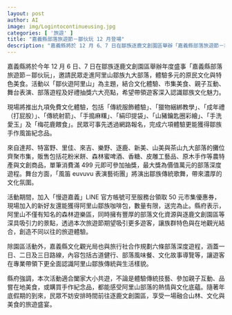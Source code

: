 ```yaml
---
layout: post
author: AI
image: img/Logintocontinueusing.jpg
categories: [ '旅遊' ]
title: "嘉義縣部落旅遊節－鄒伙玩 12 月登場"  
description: "嘉義縣將於 12 月 6、7 日在鄒族逐鹿文創園區舉辦「嘉義縣部落旅遊節－鄒伙玩」，結合文化體驗、市集美食、親子互動、舞台表演及部落深度遊程，帶領民眾走進阿里山九大部落，感受鄒族文化與在地風味。"  "
---
```

嘉義縣將於今年 12 月 6 日、7 日在鄒族逐鹿文創園區舉辦年度盛事「嘉義縣部落旅遊節－鄒伙玩」，邀請民眾走進阿里山鄒族九大部落，體驗多元的原民文化與特色美食。活動以「鄒伙遊阿里山」為主題，結合文化體驗、市集美食、親子互動、舞台表演、部落遊程及好禮抽獎六大亮點，希望帶領遊客深入認識鄒族文化魅力。  

現場將推出九項免費文化體驗，包括「傳統服飾體驗」、「獵物綑綁教學」、「成年禮（打屁股）」、「傳統射箭」、「手搗麻糬」、「絹印提袋」、「山豬鑰匙圈彩繪」、「手洗愛玉」及「梅花鹿餵食」。民眾可事先透過網路報名，完成六項體驗更能獲得鄒族手作風笛紀念品。  

來自達邦、特富野、里佳、來吉、樂野、逐鹿、新美、山美與茶山九大部落的攤位齊聚市集，販售包括花粉米餅、森林蜜啤酒、香糖、皮雕工藝品、原木手作等農特產與文創商品，單筆消費滿 499 元即可參加抽獎，最大獎為價值萬元的部落深度遊程。舞台方面，「風笛 euvuvu 表演藝術團」將演出鄒族傳統歌舞，帶來濃厚的文化氛圍。  

活動期間，加入「慢遊嘉義」LINE 官方帳號可至服務台領取 50 元市集優惠券，現場加入的新好友還能獲得阿里山鄒族咖啡包，數量有限，送完為止。縣府表示，阿里山不僅有知名的森林遊樂區，同時擁有豐厚的部落文化資源與逐鹿文創園區等深具吸引力的景點，透過本次旅遊節期望吸引更多遊客，讓族群特色與在地觀光結合，創造不同以往的旅遊體驗。  

除園區活動外，嘉義縣文化觀光局也與旅行社合作規劃六條部落深度遊程，涵蓋一日、二日及三日路線，內容包括古道健行、部落風味餐、文化故事導覽等，讓遊客在專業帶領下更全面認識阿里山鄒族傳統與生活樣貌。  

縣府強調，本次活動適合闔家大小共遊，不論是體驗傳統技藝、參加親子互動、品嘗在地美食，或購買手作紀念品，都能感受阿里山部落的熱情與文化底蘊。隨著年底假期的到來，民眾不妨安排時間前往逐鹿文創園區，享受一場融合山林、文化與美食的旅遊盛宴。  